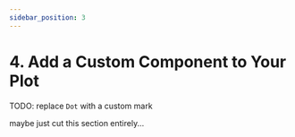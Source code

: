 ```yaml
---
sidebar_position: 3
---
```


# 4. Add a Custom Component to Your Plot

TODO: replace `Dot` with a custom mark

maybe just cut this section entirely...